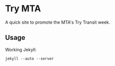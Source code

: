 Try MTA
=======

A quick site to promote the MTA's Try Transit week.


Usage
-----

Working Jekyll:

```
jekyll --auto --server
```
